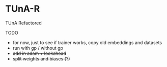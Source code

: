 # TUnA-R
TUnA Refactored

TODO
- for now, just to see if trainer works, copy old embeddings and datasets
- run with gp / without gp
- ~~add in adam + lookahead~~
- ~~split weights and biases (?)~~
